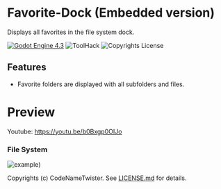 # Favorite-Dock (Embedded version)
Displays all favorites in the file system dock.

[![Godot Engine 4.3](https://img.shields.io/badge/Godot_Engine-4.x-blue)](https://godotengine.org/) ![ToolHack](https://img.shields.io/badge/Tool-Addon-green) ![Copyrights License](https://img.shields.io/badge/License-MIT-blue)


## Features
* Favorite folders are displayed with all subfolders and files.

# Preview

Youtube: https://youtu.be/b0Bxgp0OIJo

### File System

![example](https://github.com/user-attachments/assets/16f2af78-e8ce-40f3-9f07-51404edb2172))

Copyrights (c) CodeNameTwister. See [LICENSE.md](LICENSE.md) for details.

[godot engine]: https://godotengine.org/
